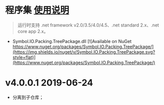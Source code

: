 # 程序集    [使用说明](https://github.com/symbolspace/Symbol.IO.Packing.TreePackage/wiki/Home)
> 运行时支持 .net framework v2.0/3.5/4.0/4.5、.net standard 2.x、.net core app 2.x。

* Symbol.IO.Packing.TreePackage.dll [![Available on NuGet https://www.nuget.org/packages/Symbol.IO.Packing.TreePackage/](https://img.shields.io/nuget/v/Symbol.IO.Packing.TreePackage.svg?style=flat)](https://www.nuget.org/packages/Symbol.IO.Packing.TreePackage/) 

# v4.0.0.1 2019-06-24
* 分离到子仓库；
